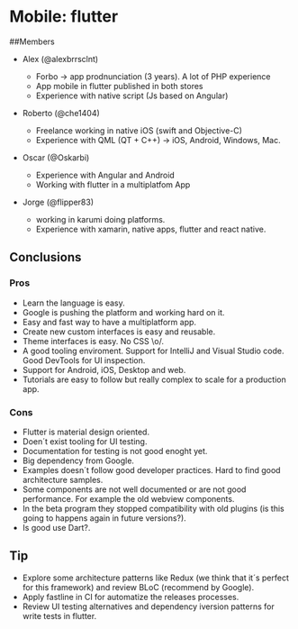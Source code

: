 
# Mobile: flutter

##Members

+ Alex (@alexbrrsclnt)
  + Forbo -> app prodnunciation (3 years). A lot of PHP experience
  + App mobile in flutter published in both stores
  + Experience with native script (Js based on Angular)
  
+ Roberto (@che1404)
  + Freelance working in native iOS (swift and Objective-C)
  + Experience with QML (QT + C++) -> iOS, Android, Windows, Mac.

+ Oscar (@Oskarbi)
  + Experience with Angular and Android
  + Working with flutter in a multiplatfom App

+ Jorge (@flipper83)
  + working in karumi doing platforms.
  + Experience with xamarin, native apps, flutter and react native.

## Conclusions

### Pros
+ Learn the language is easy.
+ Google is pushing the platform and working hard on it.
+ Easy and fast way to have a multiplatform app.
+ Create new custom interfaces is easy and reusable.
+ Theme interfaces is easy. No CSS \o/.
+ A good tooling enviroment. Support for IntelliJ and Visual Studio code. Good DevTools for UI inspection.
+ Support for Android, iOS, Desktop and web.
+ Tutorials are easy to follow but really complex to scale for a production app.


### Cons
+ Flutter is material design oriented.
+ Doen´t exist tooling for UI testing.
+ Documentation for testing is not good enoght yet.
+ Big dependency from Google.
+ Examples doesn´t follow good developer practices. Hard to find good architecture samples.
+ Some components are not well documented or are not good performance. For example the old webview components.
+ In the beta program they stopped compatibility with old plugins (is this going to happens again in future versions?).
+ Is good use Dart?.

## Tip

+ Explore some architecture patterns like Redux (we think that it´s perfect for this framework) and review BLoC (recommend by Google).
+ Apply fastline in CI for automatize the releases processes.
+ Review UI testing alternatives and dependency iversion patterns for write tests in flutter.




